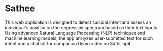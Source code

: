 # Sathee
This web application is designed to detect suicidal intent and assess an individual's position on the depression spectrum based on their text inputs. Using advanced Natural Language Processing (NLP) techniques and machine learning models, the app analyzes user-submitted text for such intent and a chatbot for companion
Demo video on Sathi.mp4
